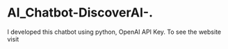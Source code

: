 # AI_Chatbot-DiscoverAI-.
I developed this chatbot using python, OpenAI API Key. To see the website visit 
